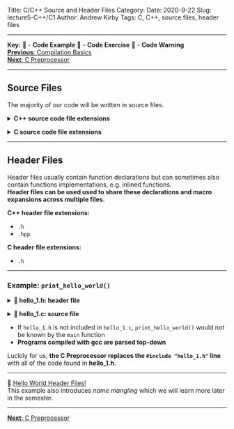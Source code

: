 Title: C/C++ Source and Header Files
Category: 
Date: 2020-9-22
Slug: lecture5-C++/C1
Author: Andrew Kirby
Tags: C, C++, source files, header files

---
**Key:** 
:large_orange_diamond: - **Code Example** 
:large_blue_diamond: - **Code Exercise** 
:red_circle: - **Code Warning**  
[**Previous**: Compilation Basics]({filename}C-0-CompilationBasics.md)  
[**Next**: C Preprocessor]({filename}C-2-Prepocessor.md)

---
## Source Files
The majority of our code will be written in source files.  

**<details><summary>C++ source code file extensions</summary>**
<p>

- `.cpp`
- `.cc`
- `.C`
- `.cxx`
</p>
</details>

**<details><summary>C source code file extensions</summary>**

- `.c`
</p>
</details>

---
## Header Files
Header files usually contain function declarations but can sometimes also contain functions implementations, e.g. inlined functions.  
**Header files can be used used to share these declarations and macro expansions across multiple files.**

**C++ header file extensions:**

- `.h`
- `.hpp`

**C header file extensions:**

- `.h`

---
### Example: `print_hello_world()`
**<details><summary>:large_orange_diamond: hello_1.h: header file</summary>**
<p>
  
```C
void print_hello_world(void);
```
</p>
</details>

**<details><summary> :large_orange_diamond: hello_1.c: source file</summary>**
<p>
  
```C
#include <stdio.h>
#include "hello_1.h"

int main(void){
  print_hello_world();
  return 0;
}

void print_hello_world(void){
  printf("Hello, World!\n");
}
```
</p>
</details>

- If `hello_1.h` is not included in `hello_1.c`, `print_hello_world()` would not be known by the `main` function
- **Programs compiled with gcc are parsed top-down**

Luckily for us, **the C Preprocessor replaces the `#include "hello_1.h"` line** with all of the code found in **hello_1.h**.  

---
:large_orange_diamond: [Hello World Header Files!](https://deepnote.com/project/fdeed75f-9b4a-428c-8bb7-3766103008ee)  
This example also introduces *name mangling* which we will learn more later in the semester.

---
[**Next**: C Preprocessor]({filename}C-2-Prepocessor.md)
